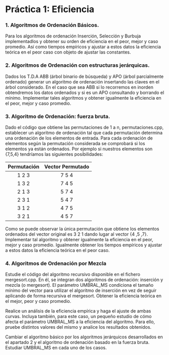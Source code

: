 # Práctica 1: Eficiencia

### 1. Algoritmos de Ordenación Básicos.

Para los algoritmos de ordenación Inserción, Selección y Burbuja implementadlos y obtener su
orden de eficiencia en el peor, mejor y caso promedio. Así como tiempos empíricos y ajustar a
estos datos la eficiencia teórica en el peor caso con objeto de ajustar las constantes.

### 2. Algoritmos de Ordenación con estructuras jerárquicas.

Dados los T.D.A ABB (árbol binario de búsqueda) y APO (árbol parcialmente ordenado)
generar un algoritmo de ordenación insertando las claves en el árbol considerado. En el caso
que sea ABB si lo recorremos en inorden obtendremos los datos ordenados y si es un APO
consultando y borrando el mínimo. Implementar tales algoritmos y obtener igualmente la
eficiencia en el peor, mejor y caso promedio.

### 3. Algoritmo de Ordenación: fuerza bruta.

Dado el código que obtiene las permutaciones de 1 a n, permutaciones.cpp, establecer un
algoritmo de ordenación tal que cada permutación determina una ordenación de los
elementos de entrada. Para cada ordenación de elementos según la permutación considerada
se comprobará si los elementos ya están ordenados. Por ejemplo si nuestros elementos son
{7,5,4} tendríamos las siguientes posibilidades:

| Permutación | Vector Permutado |
| :----------:|:----------------:| 
| 1 2 3 | 7 5 4 |
| 1 3 2 | 7 4 5 |
| 2 1 3 | 5 7 4 |
| 2 3 1 | 5 4 7 |
| 3 1 2 | 4 7 5 |
| 3 2 1 | 4 5 7 |

Como se puede observar la única permutación que obtiene los elementos ordenados del vector
original es 3 2 1 dando lugar al vector {4 ,5 ,7}. Implementar tal algoritmo y obtener
igualmente la eficiencia en el peor, mejor y caso promedio. Igualmente obtener los tiempos
empíricos y ajustar a estos datos la eficiencia teórica en el peor caso.

### 4. Algoritmos de Ordenación por Mezcla

Estudie el código del algoritmo recursivo disponible en el fichero mergesort.cpp. En él, se
integran dos algoritmos de ordenación: inserción y mezcla (o mergesort). El parámetro
UMBRAL_MS condiciona el tamaño mínimo del vector para utilizar el algoritmo de inserción
en vez de seguir aplicando de forma recursiva el mergesort. Obtener la eficiencia teórica en
el mejor, peor y caso promedio.

Realice un análisis de la eficiencia empírica y haga el ajuste de ambas curvas. Incluya
también, para este caso, un pequeño estudio de cómo afecta el parámetro UMBRAL_MS a la
eficiencia del algoritmo. Para ello, pruebe distintos valores del mismo y analice los resultados
obtenidos.

Cambiar el algoritmo básico por los algoritmos jerárquicos desarrollados en el apartado 2 y
el algoritmo de ordenación basado en la fuerza bruta. Estudiar UMBRAL_MS en cada uno de
los casos. 
